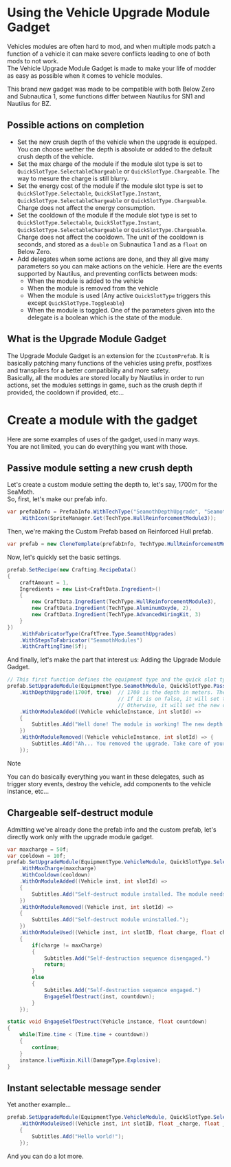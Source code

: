 # Using the Vehicle Upgrade Module Gadget

Vehicles modules are often hard to mod, and when multiple mods patch a function of a vehicle it can make severe conflicts leading to one of both mods to not work.  
The Vehicle Upgrade Module Gadget is made to make your life of modder as easy as possible when it comes to vehicle modules.  

This brand new gadget was made to be compatible with both Below Zero and Subnautica 1, some functions differ between Nautilus for SN1 and Nautilus for BZ.

## Possible actions on completion

- Set the new crush depth of the vehicle when the upgrade is equipped. You can choose wether the depth is absolute or added to the default crush depth of the vehicle.
- Set the max charge of the module if the module slot type is set to `QuickSlotType.SelectableChargeable` or `QuickSlotType.Chargeable`. The way to mesure the charge is still blurry.
- Set the energy cost of the module if the module slot type is set to `QuickSlotType.Selectable`, `QuickSlotType.Instant`, `QuickSlotType.SelectableChargeable` or `QuickSlotType.Chargeable`. Charge does not affect the energy consumption.
- Set the cooldown of the module if the module slot type is set to `QuickSlotType.Selectable`, `QuickSlotType.Instant`, `QuickSlotType.SelectableChargeable` or `QuickSlotType.Chargeable`. Charge does not affect the cooldown. The unit of the cooldown is seconds, and stored as a `double` on Subnautica 1 and as a `float` on Below Zero.
- Add delegates when some actions are done, and they all give many parameters so you can make actions on the vehicle. Here are the events supported by Nautilus, and preventing conflicts between mods:
  - When the module is added to the vehicle
  - When the module is removed from the vehicle
  - When the module is used (Any active `QuickSlotType` triggers this except `QuickSlotType.Toggleable`)
  - When the module is toggled. One of the parameters given into the delegate is a boolean which is the state of the module.

## What is the Upgrade Module Gadget

The Upgrade Module Gadget is an extension for the `ICustomPrefab`. It is basically patching many functions of the vehicles using prefix, postfixes and transpilers for a better compatibility and more safety.  
Basically, all the modules are stored locally by Nautilus in order to run actions, set the modules settings in game, such as the crush depth if provided, the cooldown if provided, etc...

# Create a module with the gadget

Here are some examples of uses of the gadget, used in many ways.  
You are not limited, you can do everything you want with those.

## Passive module setting a new crush depth

Let's create a custom module setting the depth to, let's say, 1700m for the SeaMoth.  
So, first, let's make our prefab info.

```csharp
var prefabInfo = PrefabInfo.WithTechType("SeamothDepthUpgrade", "Seamoth Depth Module MK.4", "Dive down to 1700 meters!!! Let's meet the Sea Dragon!")
    .WithIcon(SpriteManager.Get(TechType.HullReinforcementModule3));
```

Then, we're making the Custom Prefab based on Reinforced Hull prefab.

```csharp
var prefab = new CloneTemplate(prefabInfo, TechType.HullReinforcementModule3);
```

Now, let's quickly set the basic settings.

```csharp
prefab.SetRecipe(new Crafting.RecipeData()
{
    craftAmount = 1,
    Ingredients = new List<CraftData.Ingredient>()
    {
        new CraftData.Ingredient(TechType.HullReinforcementModule3),
        new CraftData.Ingredient(TechType.AluminumOxyde, 2),
        new CraftData.Ingredient(TechType.AdvancedWiringKit, 3)
    }
})
    .WithFabricatorType(CraftTree.Type.SeamothUpgrades)
    .WithStepsToFabricator("SeamothModules")
    .WithCraftingTime(5f);
```

And finally, let's make the part that interest us: Adding the Upgrade Module Gadget.

```csharp
// This first function defines the equipment type and the quick slot type.
prefab.SetUpgradeModule(EquipmentType.SeamothModule, QuickSlotType.Passive)
    .WithDepthUpgrade(1700f, true)  // 1700 is the depth in meters. The boolean after defines if we want the value to be absolute or "relative", added to the default depth. 
                                    // If it is on false, it will set the new crush depth to 1900 meters because the default depth of the Seamoth is 200 meters.
                                    // Otherwise, it will set the new crush depth on 1700 meters.
    .WithOnModuleAdded((Vehicle vehicleInstance, int slotId) =>
    {
        Subtitles.Add("Well done! The module is working! The new depth is 1700 meters.");
    })
    .WithOnModuleRemoved((Vehicle vehicleInstance, int slotId) => {
        Subtitles.Add("Ah... You removed the upgrade. Take care of your hull.");
    });
```
> [!NOTE]
> You can do basically everything you want in these delegates, such as trigger story events, destroy the vehicle, add components to the vehicle instance, etc...

## Chargeable self-destruct module

Admitting we've already done the prefab info and the custom prefab, let's directly work only with the upgrade module gadget.

```csharp
var maxcharge = 50f;
var cooldown = 10f;
prefab.SetUpgradeModule(EquipmentType.VehicleModule, QuickSlotType.SelectableChargeable)
    .WithMaxCharge(maxcharge)
    .WithCooldown(cooldown)
    .WithOnModuleAdded((Vehicle inst, int slotId) =>
    {
        Subtitles.Add("Self-destruct module installed. The module needs to be charged fully to detonate.");
    })
    .WithOnModuleRemoved((Vehicle inst, int slotId) =>
    {
        Subttiles.Add("Self-destruct module uninstalled.");
    })
    .WithOnModuleUsed((Vehicle inst, int slotID, float charge, float chargeScalar) =>
    {
        if(charge != maxCharge)
        {
            Subtitles.Add("Self-destruction sequence disengaged.")
            return;
        }
        else
        {
            Subtitles.Add("Self-destruction sequence engaged.")
            EngageSelfDestruct(inst, countdown);
        }
    });

static void EngageSelfDestruct(Vehicle instance, float countdown)
{
    while(Time.time < (Time.time + countdown))
    {
        continue;
    }
    instance.liveMixin.Kill(DamageType.Explosive);
}
```

## Instant selectable message sender

Yet another example...

```csharp
prefab.SetUpgradeModule(EquipmentType.VehicleModule, QuickSlotType.Selectable)
    .WithOnModuleUsed((Vehicle inst, int slotID, float _charge, float _chargeScalar) => // charge and chargeScalar are always 0f here.
    {
        Subtitles.Add("Hello world!");
    });
```

And you can do a lot more.